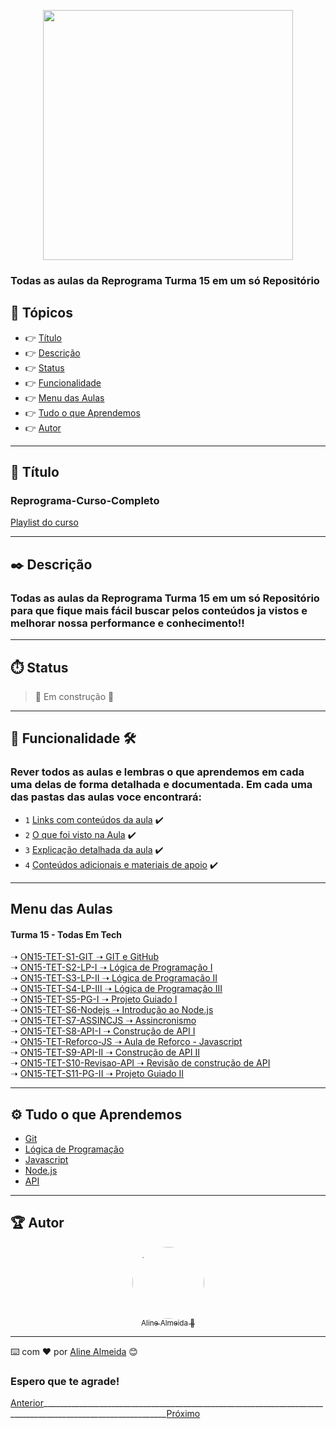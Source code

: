 <div align="center">

  [<img src="https://images.typeform.com/images/vaUz6jYB6fbw/image/default" width=400>](https://www.reprograma.com.br) 

</div>

### Todas as aulas da Reprograma Turma 15 em um só Repositório

## 🏁 Tópicos
 
  * 👉 [Título](#📌-título)
  * 👉 [Descrição](#✒️-descrição)
  * 👉 [Status](#⏱️-status)
  * 👉 [Funcionalidade](#🔨-funcionalidade-🛠️)
  * 👉 [Menu das Aulas](#menu-das-aulas)
  * 👉 [Tudo o que Aprendemos](#⚙️-tudo-o-que-aprendemos)
  * 👉 [Autor](#🏆-autor)

___

## 📌 Título

### Reprograma-Curso-Completo
[Playlist do curso](https://www.youtube.com/playlist?list=PLymAQGA_lVagCUqYtEgogYohW4KJil1Qw)

___
## ✒️ Descrição

### Todas as aulas da Reprograma Turma 15 em um só Repositório para que fique mais fácil buscar pelos conteúdos ja vistos e melhorar nossa performance e conhecimento!!

___
## ⏱️ Status

>  🚧 Em construção 🚧

___
## 🔨 Funcionalidade 🛠️
### Rever todos as aulas e lembras o que aprendemos em cada uma delas de forma detalhada e documentada. Em cada uma das pastas das aulas voce encontrará:

- `1` [Links com conteúdos da aula](link)  ✔️
- `2` [O que foi visto na Aula](link) ✔️
- `3` [Explicação detalhada da aula](link) ✔️
- `4` [Conteúdos adicionais e materiais de apoio](link) ✔️
___

## Menu das Aulas  
  <div>
    <h4>Turma 15 - Todas Em Tech</h4>
    ➝ <a href="https://github.com/AlineAlmeida85/Reprograma-Curso-Completo/tree/main/Aulas/ON15-TET-S1-GIT" target="blank">ON15-TET-S1-GIT ➝ GIT e GitHub</a><br/>
    ➝ <a href="https://github.com/AlineAlmeida85/Reprograma-Curso-Completo/tree/main/Aulas/ON15-TET-S2-LP-I">ON15-TET-S2-LP-I ➝ Lógica de Programação I</a><br/>
    ➝ <a href="https://github.com/AlineAlmeida85/Reprograma-Curso-Completo/tree/main/Aulas/ON15-TET-S3-LP-II">ON15-TET-S3-LP-II ➝ Lógica de Programação II</a><br/>
    ➝ <a href="https://github.com/AlineAlmeida85/Reprograma-Curso-Completo/tree/main/Aulas/ON15-TET-S4-LP-III">ON15-TET-S4-LP-III ➝ Lógica de Programação III</a><br/>
    ➝ <a href="https://github.com/AlineAlmeida85/Reprograma-Curso-Completo/tree/main/Aulas/ON15-TET-S5-PG-I">ON15-TET-S5-PG-I ➝ Projeto Guiado I</a><br/> 
    ➝ <a href="https://github.com/AlineAlmeida85/Reprograma-Curso-Completo/tree/main/Aulas/ON15-TET-S6-Nodejs">ON15-TET-S6-Nodejs ➝ Introdução ao Node.js</a><br/> 
    ➝ <a href="https://github.com/AlineAlmeida85/Reprograma-Curso-Completo/tree/main/Aulas/ON15-TET-S7-ASSINCJS">ON15-TET-S7-ASSINCJS ➝ Assincronismo</a><br/> 
    ➝ <a href="https://github.com/AlineAlmeida85/Reprograma-Curso-Completo/tree/main/Aulas/ON15-TET-S8-API-I">ON15-TET-S8-API-I ➝ Construção de API I</a><br/>
    ➝ <a href="https://github.com/AlineAlmeida85/Reprograma-Curso-Completo/tree/main/Aulas/ON15-TET-Reforco-JS">ON15-TET-Reforco-JS ➝ Aula de Reforço - Javascript</a><br/>
    ➝ <a href="https://github.com/AlineAlmeida85/Reprograma-Curso-Completo/tree/main/Aulas/ON15-TET-S9-API-II">ON15-TET-S9-API-II ➝ Construção de API II</a><br/>  
    ➝ <a href="https://github.com/AlineAlmeida85/Reprograma-Curso-Completo/tree/main/Aulas/ON15-TET-S10-Revisao-API">ON15-TET-S10-Revisao-API ➝ Revisão de construção de API</a><br/> 
    ➝ <a href="https://github.com/AlineAlmeida85/Reprograma-Curso-Completo/tree/main/Aulas/ON15-TET-S11-PG-II">ON15-TET-S11-PG-II ➝ Projeto Guiado II</a><br/>      
  </div>

___
## ⚙️ Tudo o que Aprendemos

- [Git](link)
- [Lógica de Programação](link)
- [Javascript](link)
- [Node.js](link)
- [API](link)

___
## 🏆 Autor 
<div align="center">

  [<img src="https://avatars.githubusercontent.com/u/99259131?v=4" width=115 style=border-radius:50%><br><sub>Aline Almeida 💝</sub>](https://github.com/AlineAlmeida85) 

</div>

___
⌨️ com ❤️ por [Aline Almeida](https://github.com/AlineAlmeida85) 😊

### Espero que te agrade! 


[Anterior](https://www.youtube.com/watch?v=prpiYJLRWOM&list=PLymAQGA_lVagCUqYtEgogYohW4KJil1Qw&index=27)_____________________________________________________________________________________________________________[Próximo](https://www.youtube.com/watch?v=prpiYJLRWOM&list=PLymAQGA_lVagCUqYtEgogYohW4KJil1Qw&index=27)


